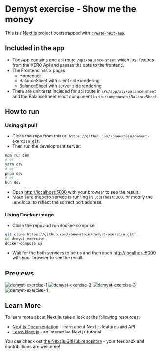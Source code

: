 # Demyst exercise - Show me the money

This is a [Next.js](https://nextjs.org) project bootstrapped with [`create-next-app`](https://nextjs.org/docs/app/api-reference/cli/create-next-app).

## Included in the app

- The App contains one api route `/api/balance-sheet` which just fetches from the XERO Api and passes the data to the frontend.
- The Frontend has 3 pages
  - Homepage
  - BalanceSheet with client side rendering
  - BalanceSheet with server side rendering
- There are unit tests included for api route in `src/app/api/balance-sheet` and the BalanceSheet react component in `src/components/BalanceSheet`.

## How to run

### Using git pull

- Clone the repo from this url `https://github.com/abnewstein/demyst-exercise.git`.
- Then run the development server:

```bash
npm run dev
# or
yarn dev
# or
pnpm dev
# or
bun dev
```

- Open [http://localhost:5000](http://localhost:5000) with your browser to see the result.
- Make sure the xero service is running in `localhost:3000` or modify the .env.local to reflect the correct port address.

### Using Docker image

- Clone the repo and run docker-compose

```bash
git clone https://github.com/abnewstein/demyst-exercise.git`.
cd demyst-exercise
docker-compose up
```

- Wait for the both services to be up and then open [http://localhost:5000](http://localhost:5000) with your browser to see the result.

## Previews

![demyst-exercise-1](https://github.com/user-attachments/assets/77f13e04-3a33-44c8-ac35-363569c4953d)
![demyst-exercise-2](https://github.com/user-attachments/assets/d26197f4-f951-4dc5-8711-ea1945f67f63)
![demyst-exercise-3](https://github.com/user-attachments/assets/332b136c-ab26-4ed7-8f13-a07c5e49edb8)
![demyst-exercise-4](https://github.com/user-attachments/assets/60660893-25bb-4700-ad85-b34b484f8dbe)

## Learn More

To learn more about Next.js, take a look at the following resources:

- [Next.js Documentation](https://nextjs.org/docs) - learn about Next.js features and API.
- [Learn Next.js](https://nextjs.org/learn) - an interactive Next.js tutorial.

You can check out [the Next.js GitHub repository](https://github.com/vercel/next.js) - your feedback and contributions are welcome!
